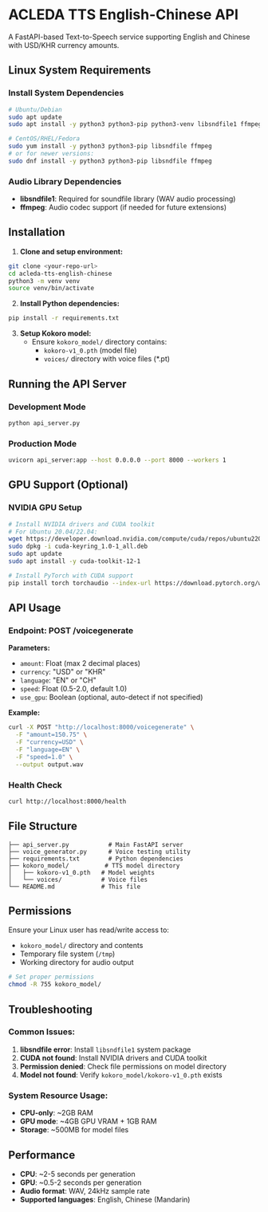 # ACLEDA TTS English-Chinese API

A FastAPI-based Text-to-Speech service supporting English and Chinese with USD/KHR currency amounts.

## Linux System Requirements

### Install System Dependencies

```bash
# Ubuntu/Debian
sudo apt update
sudo apt install -y python3 python3-pip python3-venv libsndfile1 ffmpeg

# CentOS/RHEL/Fedora
sudo yum install -y python3 python3-pip libsndfile ffmpeg
# or for newer versions:
sudo dnf install -y python3 python3-pip libsndfile ffmpeg
```

### Audio Library Dependencies
- **libsndfile1**: Required for soundfile library (WAV audio processing)
- **ffmpeg**: Audio codec support (if needed for future extensions)

## Installation

1. **Clone and setup environment:**
```bash
git clone <your-repo-url>
cd acleda-tts-english-chinese
python3 -m venv venv
source venv/bin/activate
```

2. **Install Python dependencies:**
```bash
pip install -r requirements.txt
```

3. **Setup Kokoro model:**
   - Ensure `kokoro_model/` directory contains:
     - `kokoro-v1_0.pth` (model file)
     - `voices/` directory with voice files (*.pt)

## Running the API Server

### Development Mode
```bash
python api_server.py
```

### Production Mode
```bash
uvicorn api_server:app --host 0.0.0.0 --port 8000 --workers 1
```

## GPU Support (Optional)

### NVIDIA GPU Setup
```bash
# Install NVIDIA drivers and CUDA toolkit
# For Ubuntu 20.04/22.04:
wget https://developer.download.nvidia.com/compute/cuda/repos/ubuntu2204/x86_64/cuda-keyring_1.0-1_all.deb
sudo dpkg -i cuda-keyring_1.0-1_all.deb
sudo apt update
sudo apt install -y cuda-toolkit-12-1

# Install PyTorch with CUDA support
pip install torch torchaudio --index-url https://download.pytorch.org/whl/cu121
```

## API Usage

### Endpoint: POST /voicegenerate

**Parameters:**
- `amount`: Float (max 2 decimal places)
- `currency`: "USD" or "KHR"  
- `language`: "EN" or "CH"
- `speed`: Float (0.5-2.0, default 1.0)
- `use_gpu`: Boolean (optional, auto-detect if not specified)

**Example:**
```bash
curl -X POST "http://localhost:8000/voicegenerate" \
  -F "amount=150.75" \
  -F "currency=USD" \
  -F "language=EN" \
  -F "speed=1.0" \
  --output output.wav
```

### Health Check
```bash
curl http://localhost:8000/health
```

## File Structure
```
├── api_server.py           # Main FastAPI server
├── voice_generator.py      # Voice testing utility
├── requirements.txt        # Python dependencies
├── kokoro_model/          # TTS model directory
│   ├── kokoro-v1_0.pth   # Model weights
│   └── voices/           # Voice files
└── README.md             # This file
```

## Permissions

Ensure your Linux user has read/write access to:
- `kokoro_model/` directory and contents
- Temporary file system (`/tmp`)
- Working directory for audio output

```bash
# Set proper permissions
chmod -R 755 kokoro_model/
```

## Troubleshooting

### Common Issues:

1. **libsndfile error**: Install `libsndfile1` system package
2. **CUDA not found**: Install NVIDIA drivers and CUDA toolkit
3. **Permission denied**: Check file permissions on model directory
4. **Model not found**: Verify `kokoro_model/kokoro-v1_0.pth` exists

### System Resource Usage:
- **CPU-only**: ~2GB RAM
- **GPU mode**: ~4GB GPU VRAM + 1GB RAM
- **Storage**: ~500MB for model files

## Performance

- **CPU**: ~2-5 seconds per generation
- **GPU**: ~0.5-2 seconds per generation
- **Audio format**: WAV, 24kHz sample rate
- **Supported languages**: English, Chinese (Mandarin)